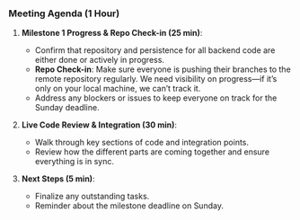 ### Meeting Agenda (1 Hour)

1. **Milestone 1 Progress & Repo Check-in (25 min)**:

   - Confirm that repository and persistence for all backend code are either done or actively in progress.
   - **Repo Check-in**: Make sure everyone is pushing their branches to the remote repository regularly. We need visibility on progress—if it’s only on your local machine, we can’t track it.
   - Address any blockers or issues to keep everyone on track for the Sunday deadline.

2. **Live Code Review & Integration (30 min)**:

   - Walk through key sections of code and integration points.
   - Review how the different parts are coming together and ensure everything is in sync.

3. **Next Steps (5 min)**:
   - Finalize any outstanding tasks.
   - Reminder about the milestone deadline on Sunday.
